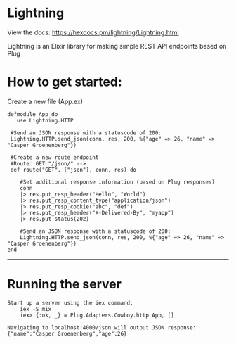 # Lightning

View the docs: https://hexdocs.pm/lightning/Lightning.html<br>

Lightning is an Elixir library for making simple REST API endpoints based on Plug



# How to get started:

Create a new file (App.ex)


```
defmodule App do 
   use Lightning.HTTP

 #Send an JSON response with a statuscode of 200:
 Lightning.HTTP.send_json(conn, res, 200, %{"age" => 26, "name" => "Casper Groenenberg"})

 #Create a new route endpoint
 #Route: GET "/json/" -->
 def route("GET", ["json"], conn, res) do

    #Set additional response information (based on Plug responses)
    conn 
    |> res.put_resp_header("Hello", "World")
    |> res.put_resp_content_type("application/json")
    |> res.put_resp_cookie("abc", "def")
    |> res.put_resp_header("X-Delivered-By", "myapp")
    |> res.put_status(202)

    #Send an JSON response with a statuscode of 200:
    Lightning.HTTP.send_json(conn, res, 200, %{"age" => 26, "name" => "Casper Groenenberg"})
end
```


-----------------------------------------
# Running the server
```
Start up a server using the iex command:
    iex -S mix
    iex> {:ok, _} = Plug.Adapters.Cowboy.http App, []

Navigating to localhost:4000/json will output JSON response:
{"name":"Casper Groenenberg","age":26}
```
